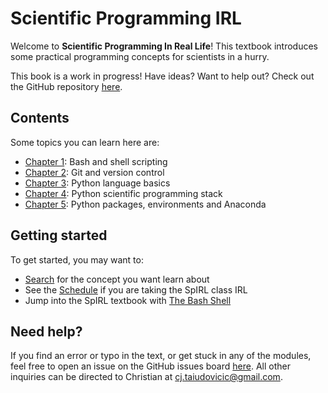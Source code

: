 # Scientific Programming IRL

Welcome to **Scientific Programming In Real Life**! This textbook introduces some practical programming concepts for scientists in a hurry.

This book is a work in progress! Have ideas? Want to help out? Check out the GitHub repository [here](https://github.com/cjtu/spirl).

## Contents

Some topics you can learn here are:

- [Chapter 1](./01_bash/00_why-bash): Bash and shell scripting
- [Chapter 2](./02_git/00_why-git): Git and version control
- [Chapter 3](./03_python/00_why-python): Python language basics
- [Chapter 4](./04_sci-programming/00_why-sci-programming): Python scientific programming stack
- [Chapter 5](./05_anaconda/00_why-anaconda): Python packages, environments and Anaconda

## Getting started

To get started, you may want to:

- [Search](./search) for the concept you want learn about
- See the [Schedule](./02_schedule) if you are taking the SpIRL class IRL
- Jump into the SpIRL textbook with [The Bash Shell](./01_bash/00_why-bash)

## Need help?

If you find an error or typo in the text, or get stuck in any of the modules, feel free to open an issue on the GitHub issues board [here](https://github.com/cjtu/spirl/issues). All other inquiries can be directed to Christian at cj.taiudovicic@gmail.com.
